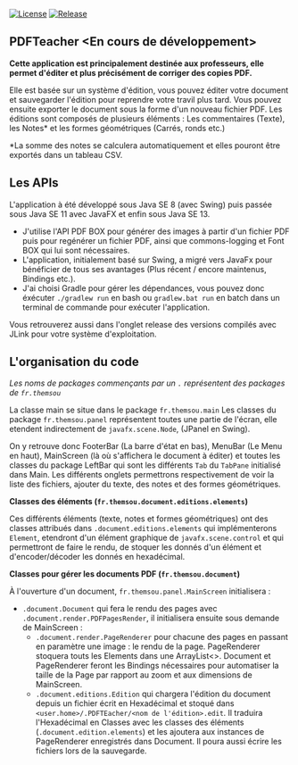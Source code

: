 [![License](https://img.shields.io/badge/Licence-Apache%20Licence%202.0-red)](LICENSE)
[![Release](https://img.shields.io/github/release/themsou/PDFTeacher.svg)](https://github.com/themsou/PDFTeacher/releases/)

## PDFTeacher <En cours de développement>

**Cette application est principalement destinée aux professeurs, elle permet d'éditer et plus précisément de corriger des copies PDF.**

Elle est basée sur un système d'édition, vous pouvez éditer votre document et sauvegarder l'édition pour reprendre votre travil plus tard. Vous pouvez ensuite exporter le document sous la forme d'un nouveau fichier PDF.
Les éditions sont composés de plusieurs éléments : Les commentaires (Texte), les Notes* et les formes géométriques (Carrés, ronds etc.)

*La somme des notes se calculera automatiquement et elles pouront être exportés dans un tableau CSV.

## Les APIs

L'application à été développé sous Java SE 8 (avec Swing) puis passée sous Java SE 11 avec JavaFX et enfin sous Java SE 13.

- J'utilise l'API PDF BOX pour générer des images à partir d'un fichier PDF puis pour regénérer un fichier PDF, ainsi que commons-logging et Font BOX qui lui sont nécessaires.
- L'application, initialement basé sur Swing, a migré vers JavaFx pour bénéficier de tous ses avantages (Plus récent / encore maintenus, Bindings etc.).
- J'ai choisi Gradle pour gérer les dépendances, vous pouvez donc éxécuter ``./gradlew run`` en bash ou ``gradlew.bat run`` en batch dans un terminal de commande pour exécuter l'application. 

Vous retrouverez aussi dans l'onglet release des versions compilés avec JLink pour votre système d'exploitation.

## L'organisation du code

*Les noms de packages commençants par un ``.`` représentent des packages de ``fr.themsou``*

La classe main se situe dans le package ``fr.themsou.main``
Les classes du package ``fr.themsou.panel`` représentent toutes une partie de l'écran, elle etendent indirectement de ``javafx.scene.Node``, (JPanel en Swing).

On y retrouve donc FooterBar (La barre d'état en bas), MenuBar (Le Menu en haut), MainScreen (là où s'affichera le document à éditer) et toutes les classes du package LeftBar qui sont les différents ``Tab`` du ``TabPane`` initialisé dans Main. Les différents onglets permettrons respectivement de voir la liste des fichiers, ajouter du texte, des notes et des formes géométriques.

**Classes des éléments (``fr.themsou.document.editions.elements``)**

Ces différents éléments (texte, notes et formes géométriques) ont des classes attribués dans ``.document.editions.elements`` qui implémenterons ``Element``, etendront d'un élément graphique de ``javafx.scene.control`` et qui permettront de faire le rendu, de stoquer les donnés d'un élément et d'encoder/décoder les donnés en hexadécimal.

**Classes pour gérer les documents PDF (``fr.themsou.document``)**

À l'ouverture d'un document, ``fr.themsou.panel.MainScreen`` initialisera :

- ``.document.Document`` qui fera le rendu des pages avec ``.document.render.PDFPagesRender``, il initialisera ensuite sous demande de MainScreen :
  - ``.document.render.PageRenderer`` pour chacune des pages en passant en paramètre une image : le rendu de la page. PageRenderer stoquera touts les Elements dans une ArrayList<>. Document et PageRenderer feront les Bindings nécessaires pour automatiser la taille de la Page par rapport au zoom et aux dimensions de MainScreen.
  - ``.document.editions.Edition`` qui chargera l'édition du document depuis un fichier écrit en Hexadécimal et stoqué dans ``<user.home>/.PDFTEacher/<nom de l'édition>.edit``. Il traduira l'Hexadécimal en Classes avec les classes des éléments (``.document.edition.elements``) et les ajoutera aux instances de PageRenderer enregistrés dans Document. Il poura aussi écrire les fichiers lors de la sauvegarde.

